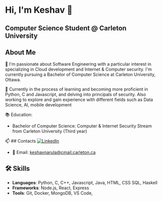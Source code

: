 # Hi, I'm Keshav 👋
## Computer Science Student @ Carleton University

## About Me
👀 I'm passionate about Software Engineering with a particular interest in specializing in Cloud development and Internet & Computer security. I'm currently pursuing a Bachelor of Computer Science at Carleton University, Ottawa.

🌱 Currently in the process of learning and becoming more proficient in Python, C and Javascript, and delving into principals of security. Also working to explore and gain experience with different fields such as Data Science, AI, mobile development 

📚 Education:  
- Bachelor of Computer Science: Computer & Internet Security Stream from Carleton University (Third year)

📫 ## Contacts
[![LinkedIn](https://img.shields.io/badge/LinkedIn-%230077B5.svg?logo=linkedin&logoColor=white)](https://linkedin.com/in/keshavnarula)
- 📧 Email: keshavnarula@cmail.carleton.ca  


## 🛠 Skills
- **Languages**: Python, C, C++, Javascript, Java, HTML, CSS SQL, Haskell
- **Frameworks**: Node.js, React, Express
- **Tools**: Git, Docker, MongoDB, VS Code, 
